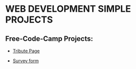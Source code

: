 # WEB DEVELOPMENT SIMPLE PROJECTS

## Free-Code-Camp Projects:

- [Tribute Page](https://codepen.io/raghavi94/pen/YzWqrog)

- [Survey form](https://codepen.io/raghavi94/pen/qBNKJjv)
